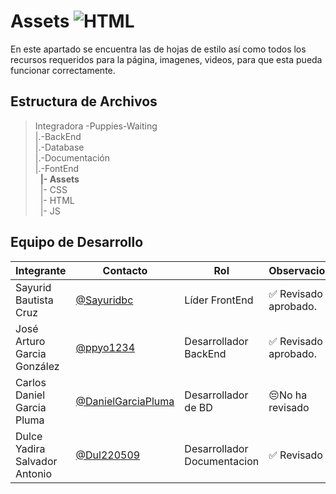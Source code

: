 # Assets  ![HTML](https://img.shields.io/badge/HTML-239120?style=for-the-badge&logo=html5&logoColor=white)


 En este apartado se encuentra las de hojas de estilo así como todos los recursos requeridos para la página, imagenes, videos, para que esta pueda funcionar correctamente.  

## Estructura de Archivos 

>Integradora -Puppies-Waiting<br>
>|.-BackEnd <br>
>|.-Database <br>
>|.-Documentación <br>
>|.-FontEnd <br>
>&nbsp;&nbsp;**|- Assets** <br>
>&nbsp;&nbsp;|- CSS <br>
>&nbsp;&nbsp;|- HTML <br>
>&nbsp;&nbsp;|- JS <br>


## Equipo de Desarrollo

|Integrante|Contacto|Rol|Observaciones|
|------------|--------|---|---|
|Sayurid Bautista Cruz|[@Sayuridbc](https://github.com/sayuridbc)|Líder FrontEnd|✅ Revisado y aprobado.|
|José Arturo Garcia González |[@ppyo1234](https://github.com/ppyo1234)|Desarrollador BackEnd|✅ Revisado y aprobado.|
|Carlos Daniel Garcia Pluma|[@DanielGarciaPluma](https://github.com/DanielGarciaPluma)|Desarrollador de BD|😔No ha revisado|
|Dulce Yadira Salvador Antonio|[@Dul220509](https://github.com/Dul220509)|Desarrollador Documentacion|✅ Revisado|
